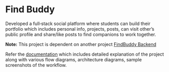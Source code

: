 # Find Buddy
Developed a full‑stack social platform where students can build their portfolio which includes personal info, projects, posts, can visit other’s
public profile and share/like posts to find companions to work together.

**Note:** This project is dependent on another project [FindBuddy Backend](https://github.com/Mudit219/FindBuddy_backend)

Refer the [documentation](https://spangled-frost-4c1.notion.site/FIND-BUDDY-6d4485575fab49fa8857ff05f79c24a4) which includes detailed explanation of the project along with various flow diagrams, architecture diagrams, sample screenshots of the workflow.
